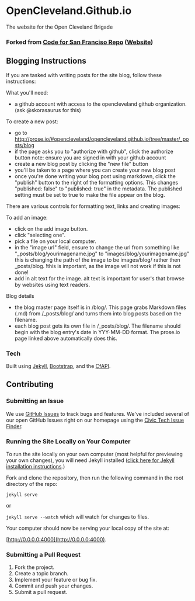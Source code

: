 # OpenCleveland.Github.io

The website for the Open Cleveland Brigade

### Forked from [Code for San Franciso Repo](https://github.com/sfbrigade/sfbrigade.github.io) ([Website](http://codeforsanfrancisco.org/))

## Blogging Instructions
If you are tasked with writing posts for the site blog, follow these instructions:

What you'll need:
- a github account with access to the opencleveland github organization.
(ask @skorasaurus for this)

To create a new post:
- go to http://prose.io/#opencleveland/opencleveland.github.io/tree/master/_posts/blog
- if the page asks you to "authorize with github", click the authorize button
note: ensure you are signed in with your github account
- create a new blog post by clicking the "new file" button
- you'll be taken to a page where you can create your new blog post
- once you're done writing your blog post using markdown, click the "publish" button to the right of the formatting options. This changes "published: false" to "published: true" in the metadata. The published setting must be set to true to make the file appear on the blog.

There are various controls for formatting text, links and creating images:

To add an image:
- click on the add image button.
- click "selecting one".
- pick a file on your local computer.
- in the "image url" field, ensure to change the url from something like
"_posts/blog/yourimagename.jpg"
to
"images/blog/yourimagename.jpg"
this is changing the path of the image to be images/blog/ rather then _posts/blog.
!this is important, as the image will not work if this is not done!
- add in alt text for the image. alt text is important for user's that browse by websites using text readers.
 
Blog details
- the blog master page itself is in /blog/. This page grabs Markdown files (.md) from /_posts/blog/ and turns them into blog posts based on the filename.
- each blog post gets its own file in /_posts/blog/. The filename should begin with the blog entry's date in YYY-MM-DD format. The prose.io page linked above automatically does this.

### Tech

Built using [Jekyll](http://jekyllrb.com/), [Bootstrap](http://getbootstrap.com/), and the [CfAPI](https://github.com/codeforamerica/cfapi).

## Contributing

### <a name="issues"></a>Submitting an Issue

We use [GitHub Issues](https://guides.github.com/features/issues/) to track bugs and features. We've included several of our open GitHub Issues right on our homepage using the [Civic Tech Issue Finder](http://www.codeforamerica.org/geeks/civicissues).


### Running the Site Locally on Your Computer

To run the site locally on your own computer (most helpful for previewing your own changes), you will need Jekyll installed ([click here for Jekyll installation instructions](http://jekyllrb.com/docs/installation/).)

Fork and clone the repository, then run the following command in the root directory of the repo:

`jekyll serve`

or

`jekyll serve --watch` which will watch for changes to files.

Your computer should now be serving your local copy of the site at:

[http://0.0.0.0:4000](http://0.0.0.0:4000).

### Submitting a Pull Request

1. Fork the project.
2. Create a topic branch.
3. Implement your feature or bug fix.
4. Commit and push your changes.
5. Submit a pull request.
